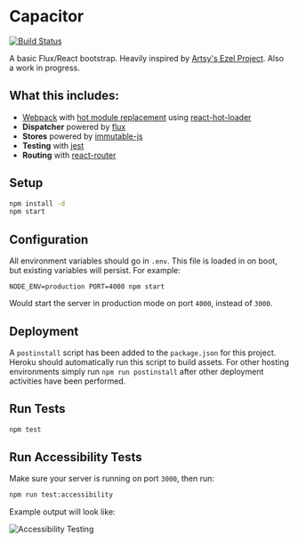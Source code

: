 # Capacitor

[![Build Status](https://travis-ci.org/vigetlabs/capacitor.png?branch=master)](https://travis-ci.org/vigetlabs/capacitor)

A basic Flux/React bootstrap. Heavily inspired by [Artsy's Ezel Project](https://github.com/artsy/ezel).
Also a work in progress.

## What this includes:

- [Webpack](http://webpack.github.io/docs/) with [hot module replacement](https://github.com/webpack/docs/wiki/hot-module-replacement-with-webpack) using [react-hot-loader](https://github.com/gaearon/react-hot-loader)
- **Dispatcher** powered by [flux](https://github.com/facebook/flux)
- **Stores** powered by [immutable-js](**https://github.com/facebook/immutable-js)
- **Testing** with [jest](https://github.com/facebook/jest)
- **Routing** with [react-router](https://github.com/rackt/react-router)

## Setup

```bash
npm install -d
npm start
```

## Configuration

All environment variables should go in `.env`. This file is loaded in on boot, but existing variables will persist. For example:

`NODE_ENV=production PORT=4000 npm start`

Would start the server in production mode on port `4000`, instead of `3000`.

## Deployment

A `postinstall` script has been added to the `package.json` for this
project. Heroku should automatically run this script to build
assets. For other hosting environments simply run `npm run
postinstall` after other deployment activities have been performed.

## Run Tests

```bash
npm test
```

## Run Accessibility Tests

Make sure your server is running on port `3000`, then run:

```bash
npm run test:accessibility
```

Example output will look like:

![Accessibility Testing](http://cl.ly/image/2F3x3d351U3Y/Screen%20Shot%202014-10-08%20at%208.42.36%20AM.png)
